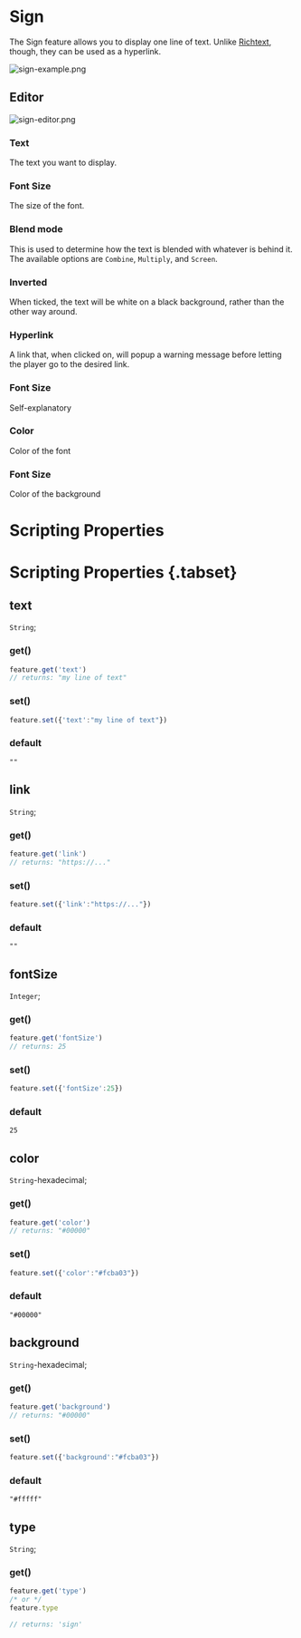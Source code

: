 # Sign

The Sign feature allows you to display one line of text. Unlike [Richtext](/features/richtext), though, they can be used as a hyperlink.

![sign-example.png](/sign-example.png)

## Editor

![sign-editor.png](/sign-editor.png)

### Text

The text you want to display.

### Font Size

The size of the font.

### Blend mode

This is used to determine how the text is blended with whatever is behind it. The available options are `Combine`, `Multiply`, and `Screen`.

### Inverted

When ticked, the text will be white on a black background, rather than the other way around.

### Hyperlink

A link that, when clicked on, will popup a warning message before letting the player go to the desired link.

### Font Size

Self-explanatory

### Color

Color of the font

### Font Size

Color of the background

# Scripting Properties
# Scripting Properties {.tabset}
## text
`String`; 

### get()

```js
feature.get('text')
// returns: "my line of text"
```

### set()

```js
feature.set({'text':"my line of text"})
```

### default

`""`

## link
`String`; 

### get()

```js
feature.get('link')
// returns: "https://..."
```

### set()

```js
feature.set({'link':"https://..."})
```

### default

`""`

## fontSize
`Integer`; 

### get()

```js
feature.get('fontSize')
// returns: 25
```

### set()

```js
feature.set({'fontSize':25})
```

### default

`25`

## color
`String`-hexadecimal; 

### get()

```js
feature.get('color')
// returns: "#00000"
```

### set()

```js
feature.set({'color':"#fcba03"})
```

### default

`"#00000"`

## background
`String`-hexadecimal; 

### get()

```js
feature.get('background')
// returns: "#00000"
```

### set()

```js
feature.set({'background':"#fcba03"})
```

### default

`"#fffff"`

## type
`String`;

### get()

```js
feature.get('type')
/* or */
feature.type

// returns: 'sign'
```



